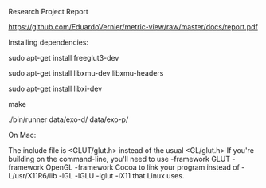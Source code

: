 Research Project Report

https://github.com/EduardoVernier/metric-view/raw/master/docs/report.pdf

Installing dependencies:

sudo apt-get install freeglut3-dev

sudo apt-get install libxmu-dev libxmu-headers

sudo apt-get install libxi-dev

make

./bin/runner data/exo-d/ data/exo-p/

On Mac:

The include file is <GLUT/glut.h> instead of the usual <GL/glut.h>
If you're building on the command-line, you'll need to use -framework GLUT -framework OpenGL -framework Cocoa to link your program instead of -L/usr/X11R6/lib -lGL -lGLU -lglut -lX11 that Linux uses.
